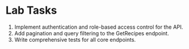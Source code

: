 # Lab Tasks
1. Implement authentication and role-based access control for the API.
2. Add pagination and query filtering to the GetRecipes endpoint.
3. Write comprehensive tests for all core endpoints.
